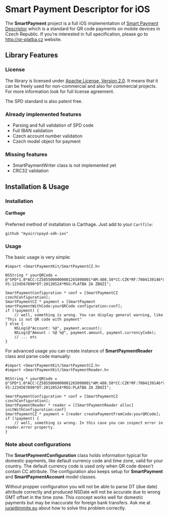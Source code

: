 # Smart Payment Descriptor for iOS

The **SmartPayment** project is a full iOS implementation of [Smart Payment Descriptor](http://qr-platba.cz) which is a standard for QR code payments on mobile devices in Czech Republic. If you're interested in full specification, please go to http://qr-platba.cz website.

## Library Features

### License

The library is licensed under [Apache License, Version 2.0](http://www.apache.org/licenses/LICENSE-2.0). It means that it can be freely used for non-commercial and also for commercial projects. For more information look for full license agreement.

The SPD standard is also patent free.

### Already implemented features

* Parsing and full validation of SPD code
* Full IBAN validation
* Czech account number validation
* Czech model object for payment

### Missing features

* SmartPaymentWriter class is not implemented yet
* CRC32 validation


## Installation & Usage

### Installation

#### Carthage
Preferred method of installation is Carthage. Just add to your `Cartfile`:

```
github "myair/spayd-sdk-ios"
```

### Usage

The basic usage is very simple:

```
#import <SmartPaymentKit/SmartPaymentCZ.h>

NSString * yourQRCode = @"SPD*1.0*ACC:CZ5855000000001265098001*AM:480.50*CC:CZK*RF:7004139146*X-VS:1234567890*DT:20120524*MSG:PLATBA ZA ZBOZI";

SmartPaymentConfiguration * conf = [SmartPaymentCZ czechConfiguration];
SmartPaymentCZ * payment = [SmartPayment smartPaymentWithCode:yourQRCode configuration:conf];
if (!payment) {
	// well, something is wrong. You can display general warning, like "This is not QR code with payment"
} else {
	NSLog(@"Account: %@", payment.account);
	NSLog(@"Amount : %@ %@", payment.amount, payment.currencyCode);
	// ... etc
}
```

For advanced usage you can create instance of **SmartPaymentReader** class and parse code manually:

```
#import <SmartPaymentKit/SmartPaymentCZ.h>
#import <SmartPaymentKit/SmartPaymentReader.h>

NSString * yourQRCode = @"SPD*1.0*ACC:CZ5855000000001265098001*AM:480.50*CC:CZK*RF:7004139146*X-VS:1234567890*DT:20120524*MSG:PLATBA ZA ZBOZI";

SmartPaymentConfiguration * conf = [SmartPaymentCZ czechConfiguration];
SmartPaymentReader * reader = [[SmartPaymentReader alloc] initWithConfiguration:conf]
SmartPaymentCZ * payment = [reader createPaymentFromCode:yourQRCode];
if (!payment) {
	// well, something is wrong. In this case you can inspect error in reader.error property.
}
```

### Note about configurations

The **SmartPaymentConfiguration** class holds information typical for domestic payments, like default currency code and time zone, valid for your country. The default currency code is used only when QR code doesn't contain CC attribute. The configuration also keeps setup for **SmartPayment** and **SmartPaymentAccount** model classes. 

Without propper configuration you will not be able to parse DT (due date) attribute correctly and produced NSDate will not be accurate due to wrong GMT offset in the time zone. This concept works well for domestic payments but may be inaccurate for foreign bank transfers. Ask me at juraj@inmite.eu about how to solve this problem correctly.
